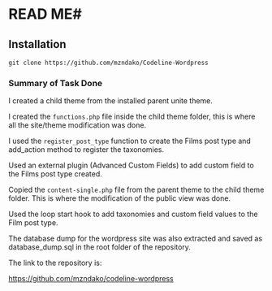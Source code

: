 # READ ME#

## Installation

`git clone https://github.com/mzndako/Codeline-Wordpress`


### Summary of Task Done ###

I created a child theme from the installed parent unite theme.

I created the `functions.php` file inside the child theme folder, this is where all the site/theme modification was done.

I used the `register_post_type` function to create the Films post type and add_action method to register the taxonomies.

Used an external plugin (Advanced Custom Fields) to add custom field to the Films post type created.

Copied the `content-single.php` file from the parent theme to the child theme folder. This is where the modification of the public view was done.

Used the loop start hook to add taxonomies and custom field values to the Film post type.

The database dump for the wordpress site was also extracted and saved as database_dump.sql in the root folder of the repository.

The link to the repository is:

https://github.com/mzndako/codeline-wordpress
